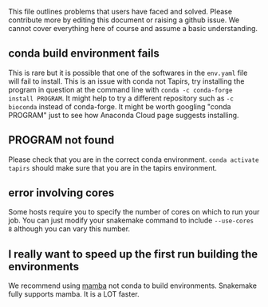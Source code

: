 This file outlines problems that users have faced and solved. Please contribute more by editing this document or raising a github issue. We cannot cover everything here of course and assume a basic understanding.

## conda build environment fails

This is rare but it is possible that one of the softwares in the `env.yaml` file will fail to install. This is an issue with conda not Tapirs, try installing the program in question at the command line with `conda -c conda-forge install PROGRAM`. It might help to try a different repository such as `-c bioconda` instead of conda-forge. It might be worth googling "conda PROGRAM" just to see how Anaconda Cloud page suggests installing.

## PROGRAM not found

Please check that you are in the correct conda environment. `conda activate tapirs` should make sure that you are in the tapirs environment.

## error involving cores

Some hosts require you to specify the number of cores on which to run your job. You can just modify your snakemake command to include `--use-cores 8` although you can vary this number.

## I really want to speed up the first run building the environments

We recommend using [mamba](https://github.com/mamba-org/mamba) not conda to build environments. Snakemake fully supports mamba. It is a LOT faster.
